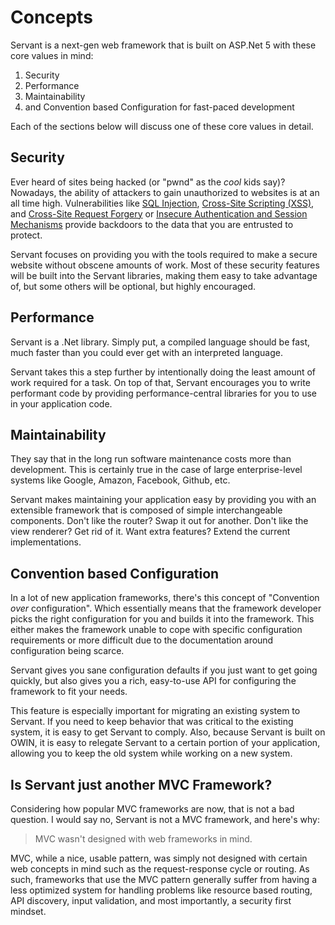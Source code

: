# Concepts

Servant is a next-gen web framework that is built on ASP.Net 5 with these core values in mind:

1. Security
2. Performance
3. Maintainability
4. and Convention based Configuration for fast-paced development

Each of the sections below will discuss one of these core values in detail.

## Security

Ever heard of sites being hacked (or "pwnd" as the _cool_ kids say)? Nowadays, the ability of attackers to gain unauthorized to websites is at an all time high. Vulnerabilities like [SQL Injection](https://www.owasp.org/index.php/SQL_Injection), [Cross-Site Scripting (XSS)](https://www.owasp.org/index.php/Cross-site_Scripting_(XSS)), and [Cross-Site Request Forgery](https://www.owasp.org/index.php/Cross-Site_Request_Forgery_(CSRF)) or [Insecure Authentication and Session Mechanisms](https://www.owasp.org/index.php/Top_10_2013-A2-Broken_Authentication_and_Session_Management) provide backdoors to the data that you are entrusted to protect.

Servant focuses on providing you with the tools required to make a secure website without obscene amounts of work. Most of these security features will be built into the Servant libraries, making them easy to take advantage of, but some others will be optional, but highly encouraged.

## Performance

Servant is a .Net library. Simply put, a compiled language should be fast, much faster than you could ever get with an interpreted language.

Servant takes this a step further by intentionally doing the least amount of work required for a task. On top of that, Servant encourages you to write performant code by providing performance-central libraries for you to use in your application code.

## Maintainability

They say that in the long run software maintenance costs more than development. This is certainly true in the case of large enterprise-level systems like Google, Amazon, Facebook, Github, etc.

Servant makes maintaining your application easy by providing you with an extensible framework that is composed of simple interchangeable components. Don't like the router? Swap it out for another. Don't like the view renderer? Get rid of it. Want extra features? Extend the current implementations.

## Convention based Configuration

In a lot of new application frameworks, there's this concept of "Convention _over_ configuration". Which essentially means that the framework developer picks the right configuration for you and builds it into the framework. This either makes the framework unable to cope with specific configuration requirements or more difficult due to the documentation around configuration being scarce.

Servant gives you sane configuration defaults if you just want to get going quickly, but also gives you a rich, easy-to-use API for configuring the framework to fit your needs.

This feature is especially important for migrating an existing system to Servant. If you need to keep behavior that was critical to the existing system, it is easy to get Servant to comply. Also, because Servant is built on OWIN, it is easy to relegate Servant to a certain portion of your application, allowing you to keep the old system while working on a new system.

## Is Servant just another MVC Framework?

Considering how popular MVC frameworks are now, that is not a bad question. I would say no, Servant is not a MVC framework, and here's why:

> MVC wasn't designed with web frameworks in mind.

MVC, while a nice, usable pattern, was simply not designed with certain web concepts in mind such as the request-response cycle or routing. As such, frameworks that use the MVC pattern generally suffer from having a less optimized system for handling problems like resource based routing, API discovery, input validation, and most importantly, a security first mindset.
